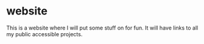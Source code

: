 # website
This is a website where I will put some stuff on for fun. It will have links to all my public accessible projects.
